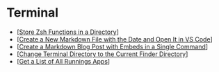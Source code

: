 # Terminal

- [[Store Zsh Functions in a Directory]]
- [[Create a New Markdown File with the Date and Open It in VS Code]]
- [[Create a Markdown Blog Post with Embeds in a Single Command]]
- [[Change Terminal Directory to the Current Finder Directory]]
- [[Get a List of All Runnings Apps]]

[//begin]: # "Autogenerated link references for markdown compatibility"
[Store Zsh Functions in a Directory]: store-zsh-functions-in-a-directory "Store Zsh Functions in a Directory"
[Create a New Markdown File with the Date and Open It in VS Code]: create-a-new-markdown-file-with-the-date-and-open-it-in-vs-code "Create a New Markdown File with the Date and Open It in VS Code"
[Create a Markdown Blog Post with Embeds in a Single Command]: create-a-markdown-blog-post-with-embeds-in-a-single-command "Create a Markdown Blog Post with Embeds in a Single Command"
[Change Terminal Directory to the Current Finder Directory]: change-terminal-directory-to-the-current-finder-directory "Change Terminal Directory to the Current Finder Directory"
[Get a List of All Runnings Apps]: get-a-list-of-all-runnings-apps "Get a List of All Runnings Apps"
[//end]: # "Autogenerated link references"
